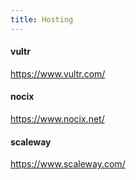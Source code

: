 ```yaml
---
title: Hosting
---
```



#### vultr
https://www.vultr.com/

#### nocix
https://www.nocix.net/

#### scaleway
https://www.scaleway.com/
